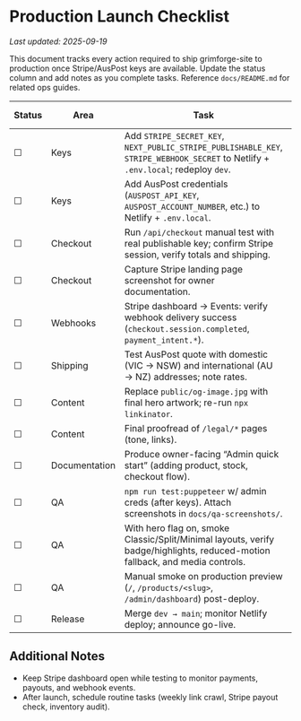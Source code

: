 # Production Launch Checklist

_Last updated: 2025-09-19_

This document tracks every action required to ship grimforge-site to production once Stripe/AusPost keys are available. Update the status column and add notes as you complete tasks. Reference `docs/README.md` for related ops guides.

| Status | Area | Task | Owner Notes |
|--------|------|------|-------------|
| ☐ | Keys | Add `STRIPE_SECRET_KEY`, `NEXT_PUBLIC_STRIPE_PUBLISHABLE_KEY`, `STRIPE_WEBHOOK_SECRET` to Netlify + `.env.local`; redeploy `dev`. |  |
| ☐ | Keys | Add AusPost credentials (`AUSPOST_API_KEY`, `AUSPOST_ACCOUNT_NUMBER`, etc.) to Netlify + `.env.local`. | Waiting on owner |
| ☐ | Checkout | Run `/api/checkout` manual test with real publishable key; confirm Stripe session, verify totals and shipping. |  |
| ☐ | Checkout | Capture Stripe landing page screenshot for owner documentation. |  |
| ☐ | Webhooks | Stripe dashboard → Events: verify webhook delivery success (`checkout.session.completed`, `payment_intent.*`). |  |
| ☐ | Shipping | Test AusPost quote with domestic (VIC → NSW) and international (AU → NZ) addresses; note rates. |  |
| ☐ | Content | Replace `public/og-image.jpg` with final hero artwork; re-run `npx linkinator`. |  |
| ☐ | Content | Final proofread of `/legal/*` pages (tone, links). |  |
| ☐ | Documentation | Produce owner-facing “Admin quick start” (adding product, stock, checkout flow). |  |
| ☐ | QA | `npm run test:puppeteer` w/ admin creds (after keys). Attach screenshots in `docs/qa-screenshots/`. |  |
| ☐ | QA | With hero flag on, smoke Classic/Split/Minimal layouts, verify badge/highlights, reduced-motion fallback, and media controls. |  |
| ☐ | QA | Manual smoke on production preview (`/`, `/products/<slug>`, `/admin/dashboard`) post-deploy. |  |
| ☐ | Release | Merge `dev → main`; monitor Netlify deploy; announce go-live. |  |

## Additional Notes
- Keep Stripe dashboard open while testing to monitor payments, payouts, and webhook events.
- After launch, schedule routine tasks (weekly link crawl, Stripe payout check, inventory audit).
